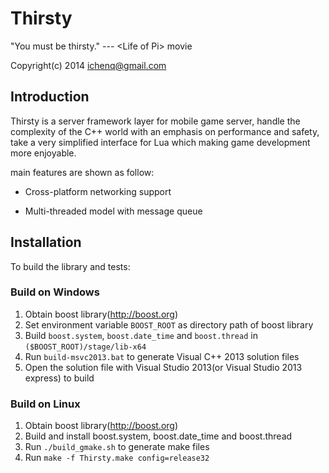 # Thirsty

"You must be thirsty."  --- &lt;Life of Pi> movie

Copyright(c) 2014 ichenq@gmail.com

## Introduction

Thirsty is a server framework layer for mobile game server, handle the complexity 
of the C++ world with an emphasis on performance and safety, take a very simplified 
interface for Lua which making game development more enjoyable.

main features are shown as follow:

* Cross-platform networking support

* Multi-threaded model with message queue


## Installation

To build the library and tests:

### Build on Windows

1. Obtain boost library(http://boost.org) 
2. Set environment variable `BOOST_ROOT` as directory path of boost library
3. Build `boost.system`, `boost.date_time` and `boost.thread` in `($BOOST_ROOT)/stage/lib-x64`
4. Run `build-msvc2013.bat` to generate Visual C++ 2013 solution files
5. Open the solution file with Visual Studio 2013(or Visual Studio 2013 express) to build

### Build on Linux

1. Obtain boost library(http://boost.org) 
2. Build and install boost.system, boost.date_time and boost.thread
3. Run `./build_gmake.sh` to generate make files
4. Run `make -f Thirsty.make config=release32`
